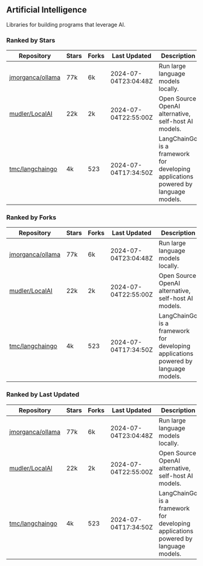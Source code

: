 ## Artificial Intelligence

Libraries for building programs that leverage AI.

### Ranked by Stars

| Repository | Stars | Forks | Last Updated | Description | 
|------------|-------|-------|--------------|-------------|
| [jmorganca/ollama](https://github.com/jmorganca/ollama) | 77k | 6k | 2024-07-04T23:04:48Z |  Run large language models locally. |
| [mudler/LocalAI](https://github.com/mudler/LocalAI) | 22k | 2k | 2024-07-04T22:55:00Z |  Open Source OpenAI alternative, self-host AI models. |
| [tmc/langchaingo](https://github.com/tmc/langchaingo) | 4k | 523 | 2024-07-04T17:34:50Z |  LangChainGo is a framework for developing applications powered by language models. |

### Ranked by Forks

| Repository | Stars | Forks | Last Updated | Description | 
|------------|-------|-------|--------------|-------------|
| [jmorganca/ollama](https://github.com/jmorganca/ollama) | 77k | 6k | 2024-07-04T23:04:48Z |  Run large language models locally. |
| [mudler/LocalAI](https://github.com/mudler/LocalAI) | 22k | 2k | 2024-07-04T22:55:00Z |  Open Source OpenAI alternative, self-host AI models. |
| [tmc/langchaingo](https://github.com/tmc/langchaingo) | 4k | 523 | 2024-07-04T17:34:50Z |  LangChainGo is a framework for developing applications powered by language models. |

### Ranked by Last Updated

| Repository | Stars | Forks | Last Updated | Description | 
|------------|-------|-------|--------------|-------------|
| [jmorganca/ollama](https://github.com/jmorganca/ollama) | 77k | 6k | 2024-07-04T23:04:48Z |  Run large language models locally. |
| [mudler/LocalAI](https://github.com/mudler/LocalAI) | 22k | 2k | 2024-07-04T22:55:00Z |  Open Source OpenAI alternative, self-host AI models. |
| [tmc/langchaingo](https://github.com/tmc/langchaingo) | 4k | 523 | 2024-07-04T17:34:50Z |  LangChainGo is a framework for developing applications powered by language models. |

